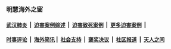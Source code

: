 
### 明慧海外之窗

####  [武汉肺炎](indexes/365.md?t=06262300) &nbsp;|&nbsp;  [迫害案例综述](indexes/328.md?t=06262300) &nbsp;|&nbsp; [迫害致死案例](indexes/277.md?t=06262300)  &nbsp;|&nbsp; [更多迫害案例](indexes/81.md?t=06262300)  &nbsp;|&nbsp; 
####  [时事评论](indexes/19.md?t=06262300) &nbsp;|&nbsp; [海外简讯](indexes/245.md?t=06262300)&nbsp;|&nbsp;  [社会支持](indexes/140.md?t=06262300) &nbsp;|&nbsp; [褒奖决议](indexes/282.md?t=06262300) &nbsp;|&nbsp; [社区报道](indexes/91.md?t=06262300)  &nbsp;|&nbsp; [天人之间](indexes/78.md?t=06262300) 

